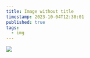 ```yaml
---
title: Image without title
timestamp: 2023-10-04T12:30:01
published: true
tags:
  - img
---
```



![](examples/files/code_maven_440x440.png)


